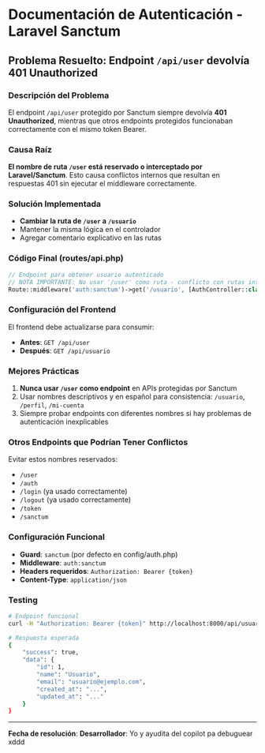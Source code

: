 # Documentación de Autenticación - Laravel Sanctum

## Problema Resuelto: Endpoint `/api/user` devolvía 401 Unauthorized

### Descripción del Problema
El endpoint `/api/user` protegido por Sanctum siempre devolvía **401 Unauthorized**, mientras que otros endpoints protegidos funcionaban correctamente con el mismo token Bearer.

### Causa Raíz
**El nombre de ruta `/user` está reservado o interceptado por Laravel/Sanctum**. Esto causa conflictos internos que resultan en respuestas 401 sin ejecutar el middleware correctamente.

### Solución Implementada
- **Cambiar la ruta de `/user` a `/usuario`**
- Mantener la misma lógica en el controlador
- Agregar comentario explicativo en las rutas

### Código Final (routes/api.php)
```php
// Endpoint para obtener usuario autenticado
// NOTA IMPORTANTE: No usar '/user' como ruta - conflicto con rutas internas de Laravel/Sanctum
Route::middleware('auth:sanctum')->get('/usuario', [AuthController::class, 'user']);
```

### Configuración del Frontend
El frontend debe actualizarse para consumir:
- **Antes**: `GET /api/user`
- **Después**: `GET /api/usuario`

### Mejores Prácticas
1. **Nunca usar `/user` como endpoint** en APIs protegidas por Sanctum
2. Usar nombres descriptivos y en español para consistencia: `/usuario`, `/perfil`, `/mi-cuenta`
3. Siempre probar endpoints con diferentes nombres si hay problemas de autenticación inexplicables

### Otros Endpoints que Podrían Tener Conflictos
Evitar estos nombres reservados:
- `/user`
- `/auth`
- `/login` (ya usado correctamente)
- `/logout` (ya usado correctamente)
- `/token`
- `/sanctum`

### Configuración Funcional
- **Guard**: `sanctum` (por defecto en config/auth.php)
- **Middleware**: `auth:sanctum`
- **Headers requeridos**: `Authorization: Bearer {token}`
- **Content-Type**: `application/json`

### Testing
```bash
# Endpoint funcional
curl -H "Authorization: Bearer {token}" http://localhost:8000/api/usuario

# Respuesta esperada
{
    "success": true,
    "data": {
        "id": 1,
        "name": "Usuario",
        "email": "usuario@ejemplo.com",
        "created_at": "...",
        "updated_at": "..."
    }
}
```

---
**Fecha de resolución**:
**Desarrollador**: Yo y ayudita del copilot pa debuguear xddd
